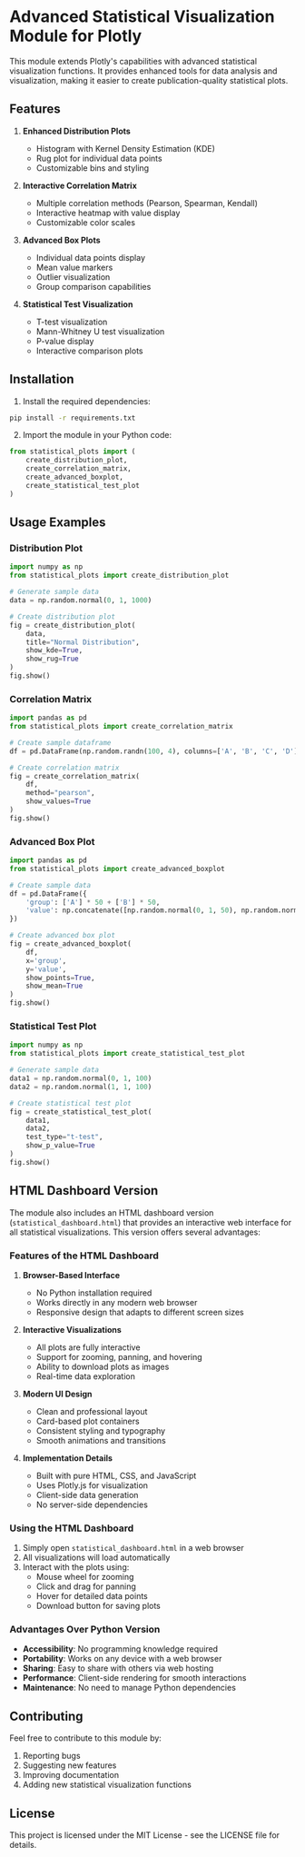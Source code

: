 # Advanced Statistical Visualization Module for Plotly

This module extends Plotly's capabilities with advanced statistical visualization functions. It provides enhanced tools for data analysis and visualization, making it easier to create publication-quality statistical plots.

## Features

1. **Enhanced Distribution Plots**
   - Histogram with Kernel Density Estimation (KDE)
   - Rug plot for individual data points
   - Customizable bins and styling

2. **Interactive Correlation Matrix**
   - Multiple correlation methods (Pearson, Spearman, Kendall)
   - Interactive heatmap with value display
   - Customizable color scales

3. **Advanced Box Plots**
   - Individual data points display
   - Mean value markers
   - Outlier visualization
   - Group comparison capabilities

4. **Statistical Test Visualization**
   - T-test visualization
   - Mann-Whitney U test visualization
   - P-value display
   - Interactive comparison plots

## Installation

1. Install the required dependencies:
```bash
pip install -r requirements.txt
```

2. Import the module in your Python code:
```python
from statistical_plots import (
    create_distribution_plot,
    create_correlation_matrix,
    create_advanced_boxplot,
    create_statistical_test_plot
)
```

## Usage Examples

### Distribution Plot
```python
import numpy as np
from statistical_plots import create_distribution_plot

# Generate sample data
data = np.random.normal(0, 1, 1000)

# Create distribution plot
fig = create_distribution_plot(
    data,
    title="Normal Distribution",
    show_kde=True,
    show_rug=True
)
fig.show()
```

### Correlation Matrix
```python
import pandas as pd
from statistical_plots import create_correlation_matrix

# Create sample dataframe
df = pd.DataFrame(np.random.randn(100, 4), columns=['A', 'B', 'C', 'D'])

# Create correlation matrix
fig = create_correlation_matrix(
    df,
    method="pearson",
    show_values=True
)
fig.show()
```

### Advanced Box Plot
```python
import pandas as pd
from statistical_plots import create_advanced_boxplot

# Create sample data
df = pd.DataFrame({
    'group': ['A'] * 50 + ['B'] * 50,
    'value': np.concatenate([np.random.normal(0, 1, 50), np.random.normal(1, 1, 50)])
})

# Create advanced box plot
fig = create_advanced_boxplot(
    df,
    x='group',
    y='value',
    show_points=True,
    show_mean=True
)
fig.show()
```

### Statistical Test Plot
```python
import numpy as np
from statistical_plots import create_statistical_test_plot

# Generate sample data
data1 = np.random.normal(0, 1, 100)
data2 = np.random.normal(1, 1, 100)

# Create statistical test plot
fig = create_statistical_test_plot(
    data1,
    data2,
    test_type="t-test",
    show_p_value=True
)
fig.show()
```

## HTML Dashboard Version

The module also includes an HTML dashboard version (`statistical_dashboard.html`) that provides an interactive web interface for all statistical visualizations. This version offers several advantages:

### Features of the HTML Dashboard

1. **Browser-Based Interface**
   - No Python installation required
   - Works directly in any modern web browser
   - Responsive design that adapts to different screen sizes

2. **Interactive Visualizations**
   - All plots are fully interactive
   - Support for zooming, panning, and hovering
   - Ability to download plots as images
   - Real-time data exploration

3. **Modern UI Design**
   - Clean and professional layout
   - Card-based plot containers
   - Consistent styling and typography
   - Smooth animations and transitions

4. **Implementation Details**
   - Built with pure HTML, CSS, and JavaScript
   - Uses Plotly.js for visualization
   - Client-side data generation
   - No server-side dependencies

### Using the HTML Dashboard

1. Simply open `statistical_dashboard.html` in a web browser
2. All visualizations will load automatically
3. Interact with the plots using:
   - Mouse wheel for zooming
   - Click and drag for panning
   - Hover for detailed data points
   - Download button for saving plots

### Advantages Over Python Version

- **Accessibility**: No programming knowledge required
- **Portability**: Works on any device with a web browser
- **Sharing**: Easy to share with others via web hosting
- **Performance**: Client-side rendering for smooth interactions
- **Maintenance**: No need to manage Python dependencies

## Contributing

Feel free to contribute to this module by:
1. Reporting bugs
2. Suggesting new features
3. Improving documentation
4. Adding new statistical visualization functions

## License

This project is licensed under the MIT License - see the LICENSE file for details. 